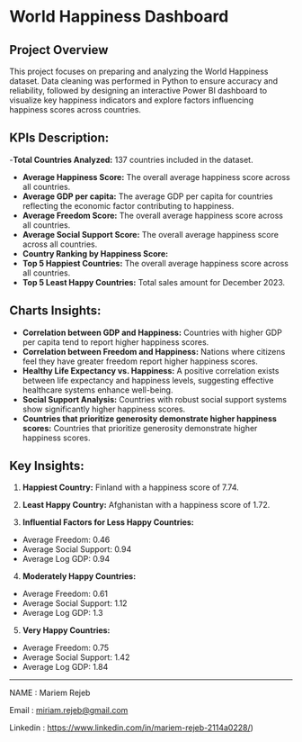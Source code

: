 # World Happiness Dashboard
## Project Overview 
This project focuses on preparing and analyzing the World Happiness dataset. Data cleaning was performed in Python to ensure accuracy and reliability, followed by designing an interactive Power BI dashboard to visualize key happiness indicators and explore factors influencing happiness scores across countries.
## KPIs Description:
-**Total Countries Analyzed:** 137 countries included in the dataset.
- **Average Happiness Score:** The overall average happiness score across all countries.
- **Average GDP per capita:** The average GDP per capita for countries reflecting the economic factor contributing to happiness.
- **Average Freedom Score:** The overall average happiness score across all countries.
- **Average Social Support Score:** The overall average happiness score across all countries.
- **Country Ranking by Happiness Score:** 
- **Top 5 Happiest Countries:** The overall average happiness score across all countries.
- **Top 5 Least Happy Countries:** Total sales amount for December 2023.
## Charts Insights:
- **Correlation between GDP and Happiness:** Countries with higher GDP per capita tend to report higher happiness scores.
- **Correlation between Freedom and Happiness:** Nations where citizens feel they have greater freedom report higher happiness scores.
- **Healthy Life Expectancy vs. Happiness:** A positive correlation exists between life expectancy and happiness levels, suggesting effective healthcare systems enhance well-being.
- **Social Support Analysis:** Countries with robust social support systems show significantly higher happiness scores.
- **Countries that prioritize generosity demonstrate higher happiness scores:** Countries that prioritize generosity demonstrate higher happiness scores.
## Key Insights:
1. **Happiest Country:** Finland with a happiness score of 7.74.
2. **Least Happy Country:** Afghanistan with a happiness score of 1.72.
   
3. **Influential Factors for Less Happy Countries:**
- Average Freedom: 0.46
- Average Social Support: 0.94
- Average Log GDP: 0.94
  
4. **Moderately Happy Countries:**
- Average Freedom: 0.61
- Average Social Support: 1.12
- Average Log GDP: 1.3

5. **Very Happy Countries:**
- Average Freedom: 0.75
- Average Social Support: 1.42
- Average Log GDP: 1.84

________________________________________
NAME : Mariem Rejeb

Email : miriam.rejeb@gmail.com

Linkedin : https://www.linkedin.com/in/mariem-rejeb-2114a0228/)

